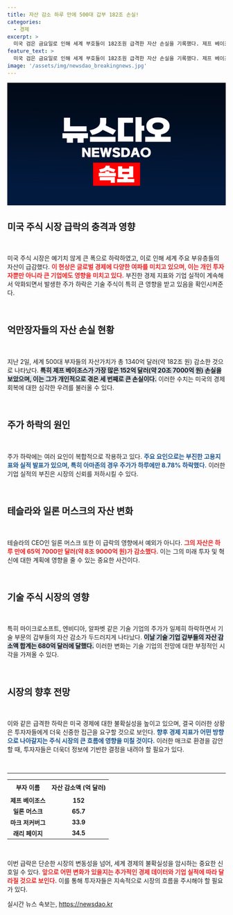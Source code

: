 ```yaml
---
title: 자산 감소 하루 만에 500대 갑부 182조 손실!
categories:
  - 경제
excerpt: >
  미국 검은 금요일로 인해 세계 부호들이 182조원 급격한 자산 손실을 기록했다. 제프 베이조스는 하루에만 20조원이 증발했으며, 기술기업들 주가 하락으로 테슬라 일론 머스크도 8조9000억원이 줄었다. 충격의 순간!
feature_text: >
  미국 검은 금요일로 인해 세계 부호들이 182조원 급격한 자산 손실을 기록했다. 제프 베이조스는 하루에만 20조원이 증발했으며, 기술기업들 주가 하락으로 테슬라 일론 머스크도 8조9000억원이 줄었다. 충격의 순간!
image: '/assets/img/newsdao_breakingnews.jpg'
---
```


<p><img src="/assets/img/newsdao_breakingnews.jpg" alt="flaretime 속보" /></p>

<h2 data-ke-size="size26">미국 주식 시장 급락의 충격과 영향</h2>

<p data-ke-size="size16">&nbsp;</p>

<p>미국 주식 시장은 예기치 않게 큰 폭으로 하락하였고, 이로 인해 세계 주요 부유층들의 자산이 급감했다. <b><span style="color: #ee2323;">이 현상은 글로벌 경제에 다양한 여파를 미치고 있으며, 이는 개인 투자자뿐만 아니라 큰 기업에도 영향을 미치고 있다.</span></b> 부진한 경제 지표와 기업 실적이 계속해서 악화되면서 발생한 주가 하락은 기술 주식이 특히 큰 영향을 받고 있음을 확인시켜준다.</p>

<p data-ke-size="size16">&nbsp;</p>

<h2 data-ke-size="size26">억만장자들의 자산 손실 현황</h2>

<p data-ke-size="size16">&nbsp;</p>

<p>지난 2일, 세계 500대 부자들의 자산가치가 총 1340억 달러(약 182조 원) 감소한 것으로 나타났다. <b><span style="background-color: #21538527;">특히 제프 베이조스가 가장 많은 152억 달러(약 20조 7000억 원) 손실을 보았으며, 이는 그가 개인적으로 겪은 세 번째로 큰 손실이다.</span></b> 이러한 수치는 미국의 경제 회복에 대한 심각한 우려를 불러올 수 있다.</p>

<p data-ke-size="size16">&nbsp;</p>

<h2 data-ke-size="size26">주가 하락의 원인</h2>

<p data-ke-size="size16">&nbsp;</p>

<p>주가 하락에는 여러 요인이 복합적으로 작용하고 있다. <b><span style="color: #1a5490;">주요 요인으로는 부진한 고용지표와 실적 발표가 있으며, 특히 아마존의 경우 주가가 하루에만 8.78% 하락했다.</span></b> 이러한 기업 실적의 부진은 시장의 신뢰를 저하시킬 수 있다.</p>

<p data-ke-size="size16">&nbsp;</p>

<h2 data-ke-size="size26">테슬라와 일론 머스크의 자산 변화</h2>

<p data-ke-size="size16">&nbsp;</p>

<p>테슬라의 CEO인 일론 머스크 또한 이 급락의 영향에서 예외가 아니다. <b><span style="color: #ee2323;">그의 자산은 하루 만에 65억 7000만 달러(약 8조 9000억 원)가 감소했다.</span></b> 이는 그의 미래 투자 및 혁신에 대한 계획에 영향을 줄 수 있는 중요한 사건이다.</p>

<p data-ke-size="size16">&nbsp;</p>

<h2 data-ke-size="size26">기술 주식 시장의 영향</h2>

<p data-ke-size="size16">&nbsp;</p>

<p>특히 마이크로소프트, 엔비디아, 알파벳 같은 기술 기업의 주가가 일제히 하락하면서 기술 부문의 갑부들의 자산 감소가 두드러지게 나타났다. <b><span style="background-color: #21538527;">이날 기술 기업 갑부들의 자산 감소액 합계는 680억 달러에 달했다.</span></b> 이러한 변화는 기술 기업의 전망에 대한 부정적인 시각을 가져올 수 있다.</p>

<p data-ke-size="size16">&nbsp;</p>

<h2 data-ke-size="size26">시장의 향후 전망</h2>

<p data-ke-size="size16">&nbsp;</p>

<p>이와 같은 급격한 하락은 미국 경제에 대한 불확실성을 높이고 있으며, 결국 이러한 상황은 투자자들에게 더욱 신중한 접근을 요구할 것으로 보인다. <b><span style="color: #1a5490;">향후 경제 지표가 어떤 방향으로 나아갈지는 주식 시장의 큰 흐름에 영향을 미칠 것이다.</span></b> 이러한 매크로 환경을 감안할 때, 투자자들은 더욱더 정보에 기반한 결정을 내려야 할 필요가 있다.</p>

<p data-ke-size="size16">&nbsp;</p>

<hr>

<table style="width: 100%; border-collapse: collapse;">
    <tr>
        <td style="text-align: center; height: 30px;"><b>부자 이름</b></td>
        <td style="text-align: center; height: 30px;"><b>자산 감소액 (억 달러)</b></td>
    </tr>
    <tr>
        <td style="text-align: center; height: 17px;"><b>제프 베이조스</b></td>
        <td style="text-align: center; height: 17px;"><b>152</b></td>
    </tr>
    <tr>
        <td style="text-align: center; height: 17px;"><b>일론 머스크</b></td>
        <td style="text-align: center; height: 17px;"><b>65.7</b></td>
    </tr>
    <tr>
        <td style="text-align: center; height: 17px;"><b>마크 저커버그</b></td>
        <td style="text-align: center; height: 17px;"><b>33.9</b></td>
    </tr>
    <tr>
        <td style="text-align: center; height: 17px;"><b>래리 페이지</b></td>
        <td style="text-align: center; height: 17px;"><b>34.5</b></td>
    </tr>
</table>

<p data-ke-size="size16">&nbsp;</p>

<p>이번 급락은 단순한 시장의 변동성을 넘어, 세계 경제의 불확실성을 암시하는 중요한 신호일 수 있다. <b><span style="color: #ee2323;">앞으로 어떤 변화가 있을지는 추가적인 경제 데이터와 기업 실적에 따라 달라질 것으로 보인다.</span></b> 이를 통해 투자자들은 지속적으로 시장의 흐름을 주시해야 할 필요가 있다.</p>
실시간 뉴스 속보는, <a href="https://newsdao.kr" rel="dofollow">https://newsdao.kr</a>


